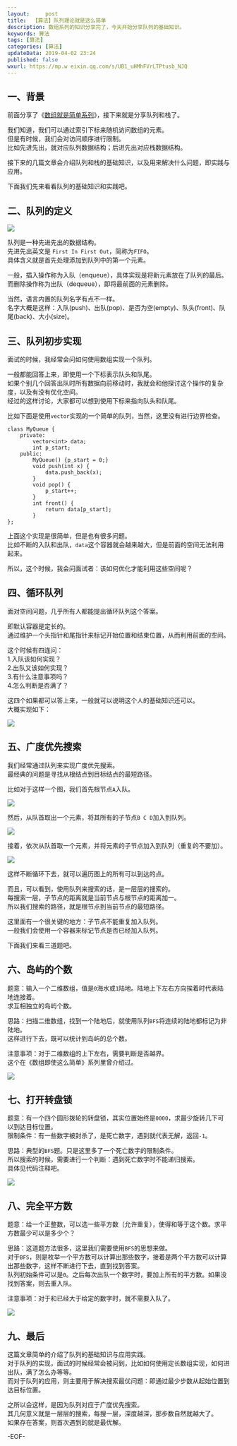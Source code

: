 ```yaml
---   
layout:     post  
title:  【算法】队列理论就是这么简单  
description: 数组系列的知识分享完了，今天开始分享队列的基础知识。  
keywords: 算法  
tags: [算法]    
categories: [算法]  
updateData: 2019-04-02 23:24   
published: false 
wxurl: https://mp.w eixin.qq.com/s/UB1_uHMhFVrLTPtusb_NJQ  
---  
```



## 一、背景  

前面分享了《[数组就是简单系列](https://mp.weixin.qq.com/s/n_B38CXxmvsOl7FZxyPKgA)》，接下来就是分享队列和栈了。  


我们知道，我们可以通过索引下标来随机访问数组的元素。  
但是有时候，我们会对访问顺序进行限制。  
比如先进先出，就对应队列数据结构；后进先出对应栈数据结构。  


接下来的几篇文章会介绍队列和栈的基础知识，以及用来解决什么问题，即实践与应用。  


下面我们先来看看队列的基础知识和实践吧。  


## 二、队列的定义  


![](/images/2019/04/leetcode-queue-base-001.png)  


队列是一种先进先出的数据结构。  
先进先出英文是 `First In First Out`，简称为`FIFO`。  
具体含义就是首先处理添加到队列中的第一个元素。  


一般，插入操作称为入队（enqueue），具体实现是将新元素放在了队列的最后。  
而删除操作称为出队（dequeue），即将最前面的元素删除。  


当然，语言内置的队列名字有点不一样。  
名字大概是这样：入队(push)、出队(pop)、是否为空(empty)、队头(front)、队尾(back)、大小(size)。  


## 三、队列初步实现  


面试的时候，我经常会问如何使用数组实现一个队列。  


一般都能回答上来，即使用一个下标表示队头和队尾。  
如果个别几个回答出队时所有数据向前移动时，我就会和他探讨这个操作的复杂度，以及有没有优化空间。  
经过的这样讨论，大家都可以想到使用下标来指向队头和队尾。  


比如下面是使用`vector`实现的一个简单的队列，当然，这里没有进行边界检查。  



```
class MyQueue {
    private:
        vector<int> data;
        int p_start;
    public:
        MyQueue() {p_start = 0;}
        void push(int x) {
            data.push_back(x);
        }
        void pop() {
            p_start++;
        }
        int front() {
            return data[p_start];
        }
};
```


上面这个实现是很简单，但是也有很多问题。  
比如不断的入队和出队，`data`这个容器就会越来越大，但是前面的空间无法利用起来。  


所以，这个时候，我会问面试者：该如何优化才能利用这些空间呢？  


## 四、循环队列  


面对空间问题，几乎所有人都能提出循环队列这个答案。  


即默认容器是定长的。  
通过维护一个头指针和尾指针来标记开始位置和结束位置，从而利用前面的空间。  


这个时候有四连问：  
1.入队该如何实现？  
2.出队又该如何实现？  
3.有什么注意事项吗？  
4.怎么判断是否满了？  


这四个如果都可以答上来，一般就可以说明这个人的基础知识还可以。  
大概实现如下：  


![](/images/2019/04/leetcode-queue-base-002.png)  


## 五、广度优先搜索  


我们经常通过队列来实现广度优先搜索。  
最经典的问题是寻找从根结点到目标结点的最短路径。  


比如对于这样一个图，我们首先根节点`A`入队。  


![](/images/2019/04/leetcode-queue-base-003.png)  


然后，从队首取出一个元素，将其所有的子节点`B C D`加入到队列。  


![](/images/2019/04/leetcode-queue-base-004.png)  


接着，依次从队首取一个元素，并将元素的子节点加入到队列（重复的不要加）。  


![](/images/2019/04/leetcode-queue-base-005.png)  


这样不断循环下去，就可以遍历图上的所有可以到达的点。  


而且，可以看到，使用队列来搜索的话，是一层层的搜索的。  
每搜索一层，子节点的距离就是当前节点与根节点的距离加一。  
所以我们搜索的路径，就是根节点到当前节点的最短路径。  


这里面有一个很关键的地方：子节点不能重复加入队列。  
一般我们会使用一个容器来标记节点是否已经加入队列。  


下面我们来看三道题吧。  



## 六、岛屿的个数  


题意：输入一个二维数组，值是`0`海水或`1`陆地。陆地上下左右方向挨着时代表陆地连接着。  
求互相独立的岛屿个数。  


思路：扫描二维数组，找到一个陆地后，就使用队列`BFS`将连续的陆地都标记为非陆地。  
这样进行下去，既可以统计到岛屿的总个数。  


注意事项：对于二维数组的上下左右，需要判断是否越界。  
这个在《数组即使这么简单》系列里曾介绍过。  


![](/images/2019/04/leetcode-queue-base-006.png)  


## 七、打开转盘锁  


题意：有一个四个圆形拨轮的转盘锁，其实位置始终是`0000`，求最少旋转几下可以到达目标位置。  
限制条件：有一些数字被封杀了，是死亡数字，遇到就代表无解，返回`-1`。  


思路：典型的`BFS`题。只是这里多了一个死亡数字的限制条件。  
所以搜索的时候，需要进行一个判断：遇到死亡数字时不能递归搜索。  
具体见代码注释吧。  


![](/images/2019/04/leetcode-queue-base-007.png)  


## 八、完全平方数  


题意：给一个正整数，可以选一些平方数（允许重复），使得和等于这个数。求平方数最少可以是多少个？  


思路：这道题方法很多，这里我们需要使用`BFS`的思想来做。  
对于`BFS`，则是枚举一个平方数可以计算出那些数字，接着是两个平方数可以计算出那些数字，这样不断进行下去，直到找到答案。  
队列初始条件可以是`0`。之后每次出队一个数字时，要加上所有的平方数。如果没找到答案，则去重入队。  


注意事项：对于和已经大于给定的数字时，就不需要入队了。  


![](/images/2019/04/leetcode-queue-base-008.png)  


## 九、最后  


这篇文章简单的介绍了队列的基础知识与应用实践。  
对于队列的实现，面试的时候经常会被问到，比如如何使用定长数组实现，如何进出队，满了怎么办等等。  
而对于队列的应用，则主要用于解决搜索最优问题：即通过最少步数从起始位置到达目标位置。  


之所以会这样，是因为队列对应于广度优先搜索。  
其几何意义就是一层层的搜索，每搜一层，深度越深，那步数自然就越大了。  
如果存在答案，则首次遇到的就是最优解。  



-EOF-  


